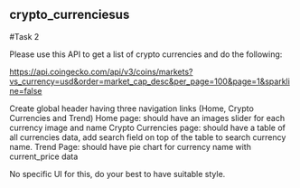## crypto_currenciesus
#Task 2

Please use this API to get a list of crypto currencies and do the following:

https://api.coingecko.com/api/v3/coins/markets?vs_currency=usd&order=market_cap_desc&per_page=100&page=1&sparkline=false

Create global header having three navigation links (Home, Crypto Currencies and Trend)
Home page: should have an images slider for each currency image and name
Crypto Currencies page: should have a table of all currencies data, add search field on top of the table to search currency name.
Trend Page: should have pie chart for currency name with current_price data

No specific UI for this, do your best to have suitable style.

